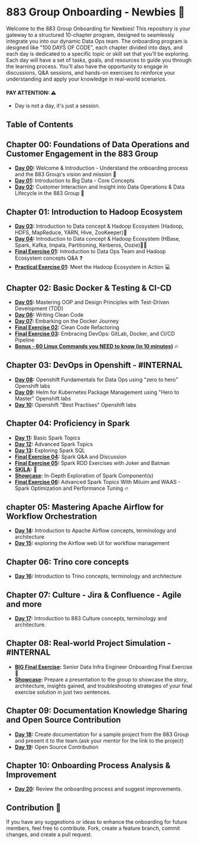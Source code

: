 # 883 Group Onboarding - Newbies :baby_bottle:

Welcome to the 883 Group Onboarding for Newbies! This repository is your gateway to a structured 10-chapter program, designed to seamlessly integrate you into our dynamic Data Ops team. 
The onboarding program is designed like "100 DAYS OF CODE", each chapter divided into days, and each day is dedicated to a specific topic or skill set that you'll be exploring.
Each day will have a set of tasks, goals, and resources to guide you through the learning process. You'll also have the opportunity to engage in discussions, Q&A sessions, and hands-on exercises to reinforce your understanding and apply your knowledge in real-world scenarios.

#### **PAY ATTENTION**: :warning:
- Day is not a day, it's just a session.

## Table of Contents
## Chapter 00: Foundations of Data Operations and Customer Engagement in the 883 Group
- **[Day 00](./chapter_00/day_00.md):** Welcome & Introduction - Understand the onboarding process and the 883 Group's vision and mission :dart:
- **[Day 01](./chapter_00/day_01.md):** Introduction to Big Data - Core Concepts 
- **[Day 02](./chapter_00/day_02.md):** Customer Interaction and Insight into Data Operations & Data Lifecycle in the 883 Group
:bow_and_arrow:

## Chapter 01: Introduction to Hadoop Ecosystem
- **[Day 03](./chapter_01/day_03.md):**  Introduction to Data concept & Hadoop Ecosystem (Hadoop, HDFS, MapReduce, YARN, Hive, ZooKeeper):elephant:
- **[Day 04](./chapter_01/day_04.md):**  Introduction to Data concept & Hadoop Ecosystem (HBase, Spark, Kafka, Impala, Partitioning, Kerberos, Oozie):elephant::elephant:
- **[Final Exercise 01](./chapter_01/final_exercise_01.md):** Introduction to Data Ops Team and Hadoop Ecosystem concepts Q&A :question:
- **[Practical Exercise 01](./chapter_01/practical_exercise_01.md):** Meet the Hadoop Ecosystem in Action :computer:

## Chapter 02: Basic Docker & Testing & CI-CD
- **[Day 05](./chapter_02/day_05.md):** Mastering OOP and Design Principles with Test-Driven Development (TDD)
- **[Day 06](./chapter_02/day_06.md):**  Writing Clean Code
- **[Day 07](./chapter_02/day_07.md):** Embarking on the Docker Journey
- **[Final Exercise 02](./chapter_02/final_exercise_02.md):** Clean Code Refactoring 
- **[Final Exercise 03](./chapter_02/final_exercise_03.md):** Embracing DevOps: GitLab, Docker, and CI/CD Pipeline
- **[Bonus - 60 Linux Commands you NEED to know (in 10 minutes)](https://www.youtube.com/watch?v=gd7BXuUQ91w)** :fire:

## Chapter 03: DevOps in Openshift - #INTERNAL
- **[Day 08](https://883g.github.io/GO-TO-INTERNAL):** Openshift Fundamentals for Data Ops using "zero to hero" Openshift labs
- **[Day 09](https://883g.github.io/GO-TO-INTERNAL):** Helm for Kubernetes Package Management using "Hero to Master" Openshift labs 
- **[Day 10](https://883g.github.io/GO-TO-INTERNAL):**  Openshift "Best Practises"  Openshift labs

## Chapter 04: Proficiency in Spark
- **[Day 11](./chapter_04/day_11.md):** Basic Spark Topics
- **[Day 12](./chapter_04/day_12.md):** Advanced Spark Topics
- **[Day 13](./chapter_04/day_13.md):** Exploring Spark SQL
- **[Final Exercise 04](./chapter_04/final_exercise_04.md):** Spark Q&A and Discussion
- **[Final Exercise 05](./chapter_04/final_exercise_05.md):** Spark RDD Exercises with Joker and Batman
- **[SKILA](https://www.youtube.com/watch?v=dQw4w9WgXcQ):** :dancer:
- **[Showcase](./chapter_04/showcase/showcase_02.md):** In-Depth Exploration of Spark Component(s)
- **[Final Exercise 06](./chapter_04/final_exercise_06.md):** Advanced Spark Topics With Miluim and WAAS - Spark Optimization and Performance Tuning :fire:

## chapter 05: Mastering Apache Airflow for Workflow Orchestration

- **[Day 14](./chapter_05/day_14.md):** Introduction to Apache Airflow concepts, terminology and architecture
- **[Day 15](./chapter_05/day_15.md):** exploring the Airflow web UI for workflow management

## Chapter 06: Trino core concepts
- **[Day 16](./chapter_06/day_16.md):** Introduction to Trino concepts, terminology and architecture

## Chapter 07: Culture - Jira & Confluence - Agile and more
- **[Day 17](./chapter_07/day_17.md):** Introduction to 883 Culture concepts, terminology and architecture.
    
## Chapter 08: Real-world Project Simulation - #INTERNAL
- **[BIG Final Exercise](./chapter_08/big_final_exercise.md):** Senior Data Infra Engineer Onboarding Final Exercise :rocket:
- **[Showcase](https://883g.github.io/GO-TO-INTERNAL):** Prepare a presentation to the group to showcase the story, architecture, insights gained, and troubleshooting strategies of your final exercise solution in just two sentences.

## Chapter 09: Documentation Knowledge Sharing and Open Source Contribution
- **[Day 18](./chapter_09/day_18.md):** Create documentation for a sample project from the 883 Group and present it to the team.(ask your mentor for the link to the project)
- **[Day 19](./chapter_09/day_19.md):** Open Source Contribution 
## Chapter 10: Onboarding Process Analysis & Improvement
- **[Day 20](./chapter_10/day_20.md):** Review the onboarding process and suggest improvements.

## Contribution :raised_hands:
If you have any suggestions or ideas to enhance the onboarding for future members, feel free to contribute. Fork, create a feature branch, commit changes, and create a pull request.